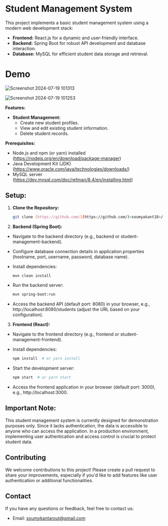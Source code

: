 # Student Management System

This project implements a basic student management system using a modern web development stack:

- **Frontend:** React.js for a dynamic and user-friendly interface.
- **Backend:** Spring Boot for robust API development and database interaction.
- **Database:** MySQL for efficient student data storage and retrieval.

# Demo
![Screenshot 2024-07-19 101313](https://github.com/user-attachments/assets/10be858d-38ed-4e59-a9c3-5655ef5c9cbb)

![Screenshot 2024-07-19 101253](https://github.com/user-attachments/assets/1e2aec6d-6ba6-4583-8145-1722c9d6086c)




**Features:**

- **Student Management:**
    - Create new student profiles.
    - View and edit existing student information.
    - Delete student records.



**Prerequisites:**

- Node.js and npm (or yarn) installed (https://nodejs.org/en/download/package-manager)
- Java Development Kit (JDK) (https://www.oracle.com/java/technologies/downloads/)
- MySQL server (https://dev.mysql.com/doc/refman/8.4/en/installing.html)

## Setup:

1. **Clone the Repository:**

   ```bash
   git clone [https://github.com/](https://github.com/)<soumyakant18>/StudentManagement_Spring.git

2. **Backend (Spring Boot):**

- Navigate to the backend directory (e.g., backend or student-management-backend).

- Configure database connection details in application.properties (hostname, port, username, password, database name).
- Install dependencies:

  ```bash
  mvn clean install

- Run the backend server:

  ```bash
  mvn spring-boot:run

- Access the backend API (default port: 8080) in your browser, e.g., http://localhost:8080/students (adjust the URL based on your configuration).


3. **Frontend (React):**
   
 -  Navigate to the frontend directory (e.g., frontend or student-management-frontend).

 - Install dependencies:

   ```bash
   npm install  # or yarn install

 - Start the development server:

   ```bash
   npm start  # or yarn start

 - Access the frontend application in your browser (default port: 3000), e.g., http://localhost:3000.


## Important Note:

  This student management system is currently designed for demonstration purposes only. Since it lacks authentication, the data is accessible to anyone who can access the application. In a production environment, implementing user authentication and access control is crucial to protect student data.


## Contributing
We welcome contributions to this project! Please create a pull request to share your improvements, especially if you'd like to add features like user authentication or additional functionalities.

## Contact
If you have any questions or feedback, feel free to contact us:

- Email: soumykantarout@gmail.com





